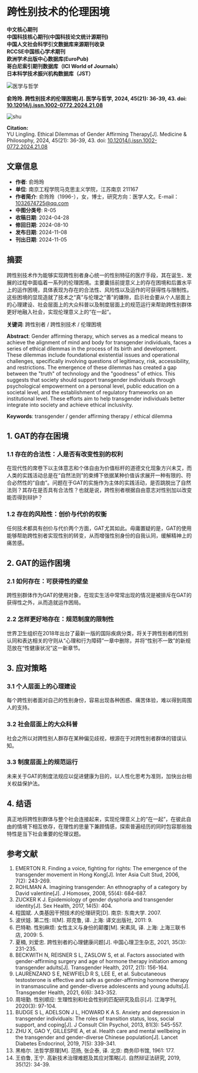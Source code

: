 # 跨性别技术的伦理困境

**中文核心期刊**  
**中国科技核心期刊(中国科技论文统计源期刊)**  
**中国人文社会科学引文数据库来源期刊收录**  
**RCCSE中国核心学术期刊**  
**欧洲学术出版中心数据库(EuroPub)**  
**哥白尼索引期刊数据库（ICI World of Journals）**  
**日本科学技术振兴机构数据库（JST）**  

![医学与哲学](https://dayi-data.dmu.edu.cn//dlykdx-upload/journal/yxyzx/logo_2022822182542274.jpg)

**俞玲玲. 跨性别技术的伦理困境\[J\]. 医学与哲学, 2024, 45(21): 36-39, 43. doi: [10.12014/j.issn.1002-0772.2024.21.08](https://doi.org/10.12014/j.issn.1002-0772.2024.21.08)**  

![shu](/style/web/images/article/shu.png)

**Citation:**  
YU Lingling. Ethical Dilemmas of Gender Affirming Therapy\[J\]. Medicine & Philosophy, 2024, 45(21): 36-39, 43. doi: [10.12014/j.issn.1002-0772.2024.21.08](https://doi.org/10.12014/j.issn.1002-0772.2024.21.08)  

## 文章信息

- **作者**: 俞玲玲
- **单位**: 南京工程学院马克思主义学院，江苏南京 211167
- **作者简介**: 俞玲玲（1996-），女，博士，研究方向：医学人文。E-mail：[1032674725@qq.com](mailto:1032674725@qq.com)
- **中图分类号**: R-05
- **收稿日期**: 2024-04-28
- **修回日期**: 2024-08-10
- **发布日期**: 2024-11-08
- **刊出日期**: 2024-11-05

## 摘要

跨性别技术作为能够实现跨性别者身心统一的性别特征的医疗手段，其在诞生、发展的过程中面临着一系列的伦理困境。主要囊括前提意义上的存在困境和后置水平上的运作困境，具体表现为存在的合法性、风险性以及运作的可获得性与限制性。这些困境的显现造就了技术之“真”与伦理之“善”的嫌隙，启示社会要从个人层面上的心理建设、社会层面上的大众科普以及制度层面上的规范运行来帮助跨性别群体更好地融入社会，实现伦理意义上的“在一起”。

**关键词**: 跨性别者 / 跨性别技术 / 伦理困境

**Abstract**: Gender affirming therapy, which serves as a medical means to achieve the alignment of mind and body for transgender individuals, faces a series of ethical dilemmas in the process of its birth and development. These dilemmas include foundational existential issues and operational challenges, specifically involving questions of legitimacy, risk, accessibility, and restrictions. The emergence of these dilemmas has created a gap between the "truth" of technology and the "goodness" of ethics. This suggests that society should support transgender individuals through psychological empowerment on a personal level, public education on a societal level, and the establishment of regulatory frameworks on an institutional level. These efforts aim to help transgender individuals better integrate into society and achieve ethical inclusivity.

**Keywords**: transgender / gender affirming therapy / ethical dilemma

## 1. GAT的存在困境

### 1.1 存在的合法性：人是否有改变性别的权利

在现代性的席卷下以主体意志和个体自由为价值标杆的道德文化现象方兴未艾，而人类的实践活动总是在“自然法则”的束缚下依据某种价值诉求展开一种有限的、符合必然性的“自由”。问题在于GAT的实施作为主体的实践活动，是否跳脱出了自然法则？其存在是否具有合法性？也就是说，跨性别者根据自由意志对性别加以改变能否得到辩护？

### 1.2 存在的风险性：创价与代价的权衡

任何技术都具有创价与代价两个方面，GAT尤其如此。毋庸置疑的是，GAT的使用能够帮助跨性别者实现性别的转变，从而增强性别身份的自我认同，缓解精神上的痛苦感。

## 2. GAT的运作困境

### 2.1 如何存在：可获得性的壁垒

跨性别群体作为GAT的使用对象，在现实生活中常常出现的情况是被排斥在GAT的获得性之外，从而造就运作困局。

### 2.2 怎样更好地存在：规范制度的限制性

世界卫生组织在2018年出台了最新一版的国际疾病分类，将关于跨性别者的性别认同和表达相关的守则从“心理和行为障碍”一章中删除，并将“性别不一致”的新规范放在“性健康状况”这一新章节。

## 3. 应对策略

### 3.1 个人层面上的心理建设

每个跨性别者面对自己的性别身份，容易出现各种困惑、痛苦体验，难以得到周围人的支持。

### 3.2 社会层面上的大众科普

社会之所以对跨性别人群存在某种偏见歧视，根源在于对跨性别者群体的错误认知。

### 3.3 制度层面上的规范运行

未来关于GAT的制度法规应以促进健康为目的，以人性化思考为准则，加快出台相关权益保护法。

## 4. 结语

真正地将跨性别群体与整个社会连接起来，实现伦理意义上的“在一起”，在彼此自由的情境下相互依存，在理性的思量下兼顾情感，探索普遍经历的同时包容那些独特性是当下社会重要的伦理议题。

## 参考文献

1. EMERTON R. Finding a voice, fighting for rights: The emergence of the transgender movement in Hong Kong\[J\]. Inter Asia Cult Stud, 2006, 7(2): 243-269.
2. ROHLMAN A. Imagining transgender: An ethnography of a category by David valentine\[J\]. J Homosex, 2008, 55(4): 684-687.
3. ZUCKER K J. Epidemiology of gender dysphoria and transgender identity\[J\]. Sex Health, 2017, 14(5): 404.
4. 程国斌. 人类基因干预技术的伦理研究\[D\]. 南京: 东南大学. 2007.
5. 波伏娃. 第二性: Ⅱ\[M\]. 郑克鲁, 译. 上海: 译文出版社, 2011: 9.
6. 巴特勒. 性别麻烦: 女性主义与身份的颠覆\[M\]. 宋素凤, 译. 上海: 上海三联书店, 2009: 5.
7. 夏楠, 刘爱忠. 跨性别者的心理健康问题\[J\]. 中国心理卫生杂志, 2021, 35(3): 231-235.
8. BECKWITH N, REISNER S L, ZASLOW S, et al. Factors associated with gender-affirming surgery and age of hormone therapy initiation among transgender adults\[J\]. Transgender Health, 2017, 2(1): 156-164.
9. LAURENZANO S E, NEWFIELD R S, LEE E, et al. Subcutaneous testosterone is effective and safe as gender-affirming hormone therapy in transmasculine and gender-diverse adolescents and young adults\[J\]. Transgender Health, 2021, 6(6): 343-352.
10. 周培勤. 性别顺应: 生理性别和社会性别的匹配研究及启示\[J\]. 江海学刊, 2020(3): 97-104.
11. BUDGE S L, ADELSON J L, HOWARD K A S. Anxiety and depression in transgender individuals: The roles of transition status, loss, social support, and coping\[J\]. J Consult Clin Psychol, 2013, 81(3): 545-557.
12. ZHU X, GAO Y, GILLESPIE A, et al. Health care and mental wellbeing in the transgender and gender-diverse Chinese population\[J\]. Lancet Diabetes Endocrinol, 2019, 7(5): 339-341.
13. 黑格尔. 法哲学原理\[M\]. 范扬, 张企泰, 译. 北京: 商务印书馆, 1961: 177.
14. 王伯鲁, 王宁. 高新技术治理难题及其应对策略\[J\]. 自然辩证法研究, 2019, 35(12): 34-39.